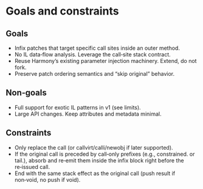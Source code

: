 # Goals and constraints

## Goals
- Infix patches that target specific call sites inside an outer method.
- No IL data‑flow analysis. Leverage the call‑site stack contract.
- Reuse Harmony’s existing parameter injection machinery. Extend, do not fork.
- Preserve patch ordering semantics and “skip original” behavior.

## Non‑goals
- Full support for exotic IL patterns in v1 (see limits).
- Large API changes. Keep attributes and metadata minimal.

## Constraints
- Only replace the call (or callvirt/calli/newobj if later supported).
- If the original call is preceded by call‑only prefixes (e.g., constrained. or tail.), absorb and re‑emit them inside the infix block right before the re‑issued call.
- End with the same stack effect as the original call (push result if non‑void, no push if void).
